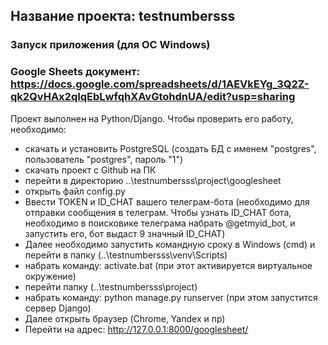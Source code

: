 ## Название проекта: testnumbersss


### Запуск приложения (для ОС Windows)
### Google Sheets документ: https://docs.google.com/spreadsheets/d/1AEVkEYg_3Q2Z-qk2QvHAx2qIqEbLwfqhXAvGtohdnUA/edit?usp=sharing
Проект выполнен на Python/Django. Чтобы проверить его работу, 
необходимо:
 - скачать и установить PostgreSQL 
(создать БД с именем "postgres", пользователь "postgres", пароль "1")
 - скачать проект с Github на ПК
 - перейти в директорию ..\testnumbersss\project\googlesheet
 - открыть файл config.py
 - Ввести TOKEN и ID_CHAT вашего телеграм-бота (необходимо для отправки сообщения в телеграм. 
Чтобы узнать ID_CHAT бота, необходимо в поисковике телеграма набрать @getmyid_bot,
и запустить его, бот выдаст 9 значный ID_CHAT)
 - Далее необходимо запустить командную сроку в Windows (cmd)
и перейти в папку (..\testnumbersss\venv\Scripts)
 - набрать команду: activate.bat (при этот активируется виртуальное окружение)
 - перейти папку (..\testnumbersss\project)
 - набрать команду: python manage.py runserver (при этом запустится сервер Django)
 - Далее открыть браузер (Chrome, Yandex и пр)
 - Перейти на адрес: http://127.0.0.1:8000/googlesheet/
